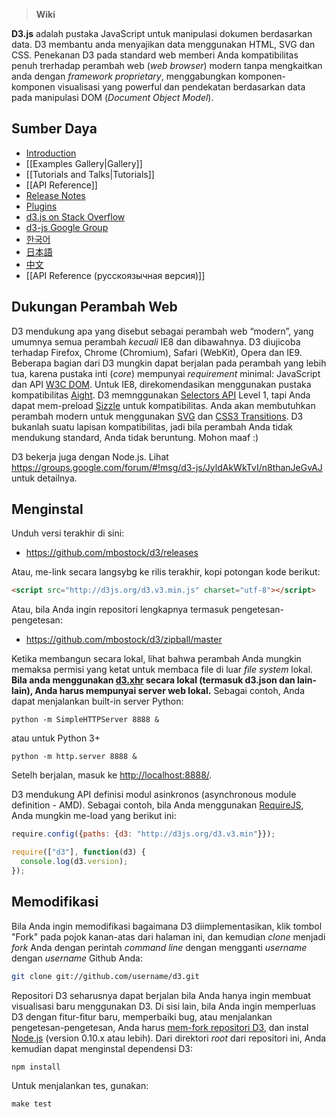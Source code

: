 > **Wiki**

**D3.js** adalah pustaka JavaScript untuk manipulasi dokumen berdasarkan data. D3 membantu anda menyajikan data menggunakan HTML, SVG dan CSS. Penekanan D3 pada standard web memberi Anda kompatibilitas penuh trerhadap perambah web (_web browser_) modern tanpa mengkaitkan anda dengan _framework proprietary_, menggabungkan komponen-komponen visualisasi yang powerful dan pendekatan berdasarkan data pada manipulasi DOM (_Document Object Model_).

## Sumber Daya

* [Introduction](http://d3js.org/)
* [[Examples Gallery|Gallery]]
* [[Tutorials and Talks|Tutorials]]
* [[API Reference]]
* [Release Notes](/mbostock/d3/releases)
* [Plugins](/d3/d3-plugins)
* [d3.js on Stack Overflow](http://stackoverflow.com/questions/tagged/d3.js)
* [d3-js Google Group](http://groups.google.com/group/d3-js)
* [한국어](https://github.com/zziuni/d3/wiki)
* [日本語](/mbostock/d3/wiki/JP-Home)
* [中文](/mbostock/d3/wiki/CN-Home)
* [[API Reference (русскоязычная версия)]]


## Dukungan Perambah Web

D3 mendukung apa yang disebut sebagai perambah web “modern”, yang umumnya semua perambah _kecuali_ IE8 dan dibawahnya. D3 diujicoba terhadap Firefox, Chrome (Chromium), Safari (WebKit), Opera dan IE9. Beberapa bagian dari D3 mungkin dapat berjalan pada perambah yang lebih tua, karena pustaka inti (_core_) mempunyai _requirement_ minimal: JavaScript dan API [W3C DOM](http://www.w3.org/DOM/). Untuk IE8, direkomendasikan menggunakan pustaka kompatibilitas [Aight](https://github.com/shawnbot/aight). D3 memnggunakan [Selectors API](http://www.w3.org/TR/selectors-api/) Level 1, tapi Anda dapat mem-preload [Sizzle](http://sizzlejs.com/) untuk kompatibilitas. Anda akan membutuhkan perambah modern untuk menggunakan [SVG](http://www.w3.org/TR/SVG/) dan [CSS3 Transitions](http://www.w3.org/TR/css3-transitions/). D3 bukanlah suatu lapisan kompatibilitas, jadi bila perambah Anda tidak mendukung standard, Anda tidak beruntung. Mohon maaf :)

D3 bekerja juga dengan Node.js. Lihat <https://groups.google.com/forum/#!msg/d3-js/JyldAkWkTvI/n8thanJeGvAJ> untuk detailnya.

## Menginstal

Unduh versi terakhir di sini:

* <https://github.com/mbostock/d3/releases>

Atau, me-link secara langsybg ke rilis terakhir, kopi potongan kode berikut:

```html
<script src="http://d3js.org/d3.v3.min.js" charset="utf-8"></script>
```

Atau, bila Anda ingin repositori lengkapnya termasuk pengetesan-pengetesan:

* <https://github.com/mbostock/d3/zipball/master>

Ketika membangun secara lokal, lihat bahwa perambah Anda mungkin memaksa permisi yang ketat untuk membaca file di luar _file system_ lokal. **Bila anda menggunakan [d3.xhr](/mbostock/d3/wiki/Requests) secara lokal (termasuk d3.json dan lain-lain), Anda harus mempunyai server web lokal.** Sebagai contoh, Anda dapat menjalankan built-in server Python:

    python -m SimpleHTTPServer 8888 &

atau untuk Python 3+

    python -m http.server 8888 &

Setelh berjalan, masuk ke <http://localhost:8888/>.

D3 mendukung API definisi modul asinkronos (asynchronous module definition - AMD). Sebagai contoh, bila Anda menggunakan [RequireJS](http://requirejs.org/), Anda mungkin me-load yang berikut ini:

```js
require.config({paths: {d3: "http://d3js.org/d3.v3.min"}});

require(["d3"], function(d3) {
  console.log(d3.version);
});
```

## Memodifikasi

Bila Anda ingin memodifikasi bagaimana D3 diimplementasikan, klik tombol "Fork" pada pojok kanan-atas dari halaman ini, dan kemudian _clone_ menjadi _fork_ Anda dengan perintah _command line_ dengan mengganti *username* dengan *username* Github Anda:

```bash
git clone git://github.com/username/d3.git
```

Repositori D3 seharusnya dapat berjalan bila Anda hanya ingin membuat visualisasi baru menggunakan D3. Di sisi lain, bila Anda ingin memperluas D3 dengan fitur-fitur baru, memperbaiki bug, atau menjalankan pengetesan-pengetesan, Anda harus [mem-fork repositori D3](/mbostock/d3), dan instal [Node.js](http://nodejs.org/) (version 0.10.x atau lebih). Dari direktori _root_ dari repositori ini, Anda kemudian dapat menginstal dependensi D3:

    npm install

Untuk menjalankan tes, gunakan:

    make test

